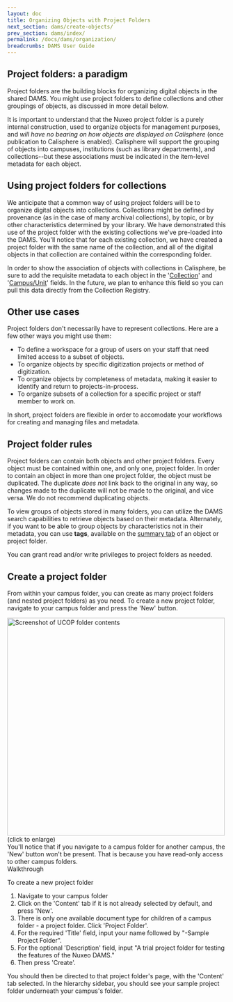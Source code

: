 ```yaml
---
layout: doc
title: Organizing Objects with Project Folders
next_section: dams/create-objects/
prev_section: dams/index/
permalink: /docs/dams/organization/
breadcrumbs: DAMS User Guide
---
```


## Project folders: a paradigm

Project folders are the building blocks for organizing digital objects in the shared DAMS. You might use project folders to define collections and other groupings of objects, as discussed in more detail below.

It is important to understand that the Nuxeo project folder is a purely internal construction, used to organize objects for management purposes, and _will have no bearing on how objects are displayed on Calisphere_ (once publication to Calisphere is enabled). Calisphere will support the grouping of objects into campuses, institutions (such as library departments), and collections--but these associations must be indicated in the item-level metadata for each object.

## Using project folders for collections
We anticipate that a common way of using project folders will be to organize digital objects into collections. Collections might be defined by provenance (as in the case of many archival collections), by topic, or by other characteristics determined by your library. We have demonstrated this use of the project folder with the existing collections we've pre-loaded into the DAMS. You'll notice that for each existing collection, we have created a project folder with the same name of the collection, and all of the digital objects in that collection are contained within the corresponding folder.

<div class="note">In order to show the association of objects with collections in Calisphere, be sure to add the requisite metadata to each object in the '<a href="{{ site.url }}{{ site.baseurl }}/docs/dams/metadata-model/#Collection" class="notelink">Collection</a>' and '<a href="{{ site.url }}{{ site.baseurl }}/docs/dams/metadata-model/#CampusUnit" class="notelink">Campus/Unit</a>' fields. In the future, we plan to enhance this field so you can pull this data directly from the Collection Registry.</div>

## Other use cases
Project folders don't necessarily have to represent collections. Here are a few other ways you might use them:

  - To define a workspace for a group of users on your staff that need limited access to a subset of objects. 
  - To organize objects by specific digitization projects or method of digitization. 
  - To organize objects by completeness of metadata, making it easier to identify and return to projects-in-process. 
  - To organize subsets of a collection for a specific project or staff member to work on.

In short, project folders are flexible in order to accomodate your workflows for creating and managing files and metadata.

## Project folder rules
Project folders can contain both objects and other project folders. Every object must be contained within one, and only one, project folder. In order to contain an object in more than one project folder, the object must be duplicated. The duplicate _does not_ link back to the original in any way, so changes made to the duplicate will not be made to the original, and vice versa. We do not recommend duplicating objects.

<div class="note">To view groups of objects stored in many folders, you can utilize the DAMS search capabilities to retrieve objects based on their metadata. Alternately, if you want to be able to group objects by characteristics not in their metadata, you can use <b>tags</b>, available on the <a href="{{ site.url }}{{ site.baseurl}}/docs/dams/edit-objects/" class="notelink">summary tab</a> of an object or project folder.</div>

You can grant read and/or write privileges to project folders as needed.

## Create a project folder
From within your campus folder, you can create as many project folders (and nested project folders) as you need. To create a new project folder, navigate to your campus folder and press the 'New' button. 

<a class="img-popup" href="{{ site.url }}{{ site.baseurl }}/images/2_UCOP-folder.png">
  <img src="{{ site.url }}{{ site.baseurl }}/images/2_UCOP-folder.png" alt="Screenshot of UCOP folder contents" style="width: 500px">
</a>
<br>(click to enlarge)

<div class="note">You'll notice that if you navigate to a campus folder for another campus, the 'New' button won't be present. That is because you have read-only access to other campus folders.</div>

<div class="walkthrough">Walkthrough</div>

To create a new project folder 

1. Navigate to your campus folder
2. Click on the 'Content' tab if it is not already selected by default, and press 'New'.
3. There is only one available document type for children of a campus folder - a project folder. Click 'Project Folder'. 
4. For the required 'Title' field, input your name followed by "-Sample Project Folder".
5. For the optional 'Description' field, input "A trial project folder for testing the features of the Nuxeo DAMS." 
6. Then press 'Create'. 

<p>You should then be directed to that project folder's page, with the 'Content' tab selected. In the hierarchy sidebar, you should see your sample project folder underneath your campus's folder.</p>
